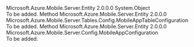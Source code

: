 <Type Name="EntityMobileAppConfigurationExtensions" FullName="Microsoft.Azure.Mobile.Server.Config.EntityMobileAppConfigurationExtensions">
  <TypeSignature Language="C#" Value="public static class EntityMobileAppConfigurationExtensions" />
  <TypeSignature Language="ILAsm" Value=".class public auto ansi abstract sealed EntityMobileAppConfigurationExtensions extends System.Object" />
  <TypeSignature Language="DocId" Value="T:Microsoft.Azure.Mobile.Server.Config.EntityMobileAppConfigurationExtensions" />
  <TypeSignature Language="VB.NET" Value="Public Module EntityMobileAppConfigurationExtensions" />
  <TypeSignature Language="F#" Value="type EntityMobileAppConfigurationExtensions = class" />
  <AssemblyInfo>
    <AssemblyName>Microsoft.Azure.Mobile.Server.Entity</AssemblyName>
    <AssemblyVersion>2.0.0.0</AssemblyVersion>
  </AssemblyInfo>
  <Base>
    <BaseTypeName>System.Object</BaseTypeName>
  </Base>
  <Interfaces />
  <Docs>
    <summary />
    <remarks>To be added.</remarks>
  </Docs>
  <Members>
    <Member MemberName="AddEntityFramework">
      <MemberSignature Language="C#" Value="public static Microsoft.Azure.Mobile.Server.Tables.Config.MobileAppTableConfiguration AddEntityFramework (this Microsoft.Azure.Mobile.Server.Tables.Config.MobileAppTableConfiguration config);" />
      <MemberSignature Language="ILAsm" Value=".method public static hidebysig class Microsoft.Azure.Mobile.Server.Tables.Config.MobileAppTableConfiguration AddEntityFramework(class Microsoft.Azure.Mobile.Server.Tables.Config.MobileAppTableConfiguration config) cil managed" />
      <MemberSignature Language="DocId" Value="M:Microsoft.Azure.Mobile.Server.Config.EntityMobileAppConfigurationExtensions.AddEntityFramework(Microsoft.Azure.Mobile.Server.Tables.Config.MobileAppTableConfiguration)" />
      <MemberSignature Language="VB.NET" Value="&lt;Extension()&gt;&#xA;Public Function AddEntityFramework (config As MobileAppTableConfiguration) As MobileAppTableConfiguration" />
      <MemberSignature Language="F#" Value="static member AddEntityFramework : Microsoft.Azure.Mobile.Server.Tables.Config.MobileAppTableConfiguration -&gt; Microsoft.Azure.Mobile.Server.Tables.Config.MobileAppTableConfiguration" Usage="Microsoft.Azure.Mobile.Server.Config.EntityMobileAppConfigurationExtensions.AddEntityFramework config" />
      <MemberType>Method</MemberType>
      <AssemblyInfo>
        <AssemblyName>Microsoft.Azure.Mobile.Server.Entity</AssemblyName>
        <AssemblyVersion>2.0.0.0</AssemblyVersion>
      </AssemblyInfo>
      <ReturnValue>
        <ReturnType>Microsoft.Azure.Mobile.Server.Tables.Config.MobileAppTableConfiguration</ReturnType>
      </ReturnValue>
      <Parameters>
        <Parameter Name="config" Type="Microsoft.Azure.Mobile.Server.Tables.Config.MobileAppTableConfiguration" RefType="this" />
      </Parameters>
      <Docs>
        <param name="config"></param>
        <summary />
        <returns />
        <remarks>To be added.</remarks>
      </Docs>
    </Member>
    <Member MemberName="AddTablesWithEntityFramework">
      <MemberSignature Language="C#" Value="public static Microsoft.Azure.Mobile.Server.Config.MobileAppConfiguration AddTablesWithEntityFramework (this Microsoft.Azure.Mobile.Server.Config.MobileAppConfiguration config);" />
      <MemberSignature Language="ILAsm" Value=".method public static hidebysig class Microsoft.Azure.Mobile.Server.Config.MobileAppConfiguration AddTablesWithEntityFramework(class Microsoft.Azure.Mobile.Server.Config.MobileAppConfiguration config) cil managed" />
      <MemberSignature Language="DocId" Value="M:Microsoft.Azure.Mobile.Server.Config.EntityMobileAppConfigurationExtensions.AddTablesWithEntityFramework(Microsoft.Azure.Mobile.Server.Config.MobileAppConfiguration)" />
      <MemberSignature Language="VB.NET" Value="&lt;Extension()&gt;&#xA;Public Function AddTablesWithEntityFramework (config As MobileAppConfiguration) As MobileAppConfiguration" />
      <MemberSignature Language="F#" Value="static member AddTablesWithEntityFramework : Microsoft.Azure.Mobile.Server.Config.MobileAppConfiguration -&gt; Microsoft.Azure.Mobile.Server.Config.MobileAppConfiguration" Usage="Microsoft.Azure.Mobile.Server.Config.EntityMobileAppConfigurationExtensions.AddTablesWithEntityFramework config" />
      <MemberType>Method</MemberType>
      <AssemblyInfo>
        <AssemblyName>Microsoft.Azure.Mobile.Server.Entity</AssemblyName>
        <AssemblyVersion>2.0.0.0</AssemblyVersion>
      </AssemblyInfo>
      <ReturnValue>
        <ReturnType>Microsoft.Azure.Mobile.Server.Config.MobileAppConfiguration</ReturnType>
      </ReturnValue>
      <Parameters>
        <Parameter Name="config" Type="Microsoft.Azure.Mobile.Server.Config.MobileAppConfiguration" RefType="this" />
      </Parameters>
      <Docs>
        <param name="config"></param>
        <summary />
        <returns />
        <remarks>To be added.</remarks>
      </Docs>
    </Member>
  </Members>
</Type>